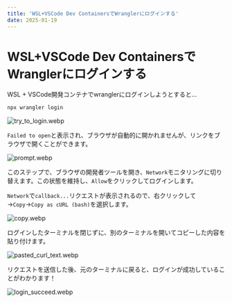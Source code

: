 ```yaml
---
title: 'WSL+VSCode Dev ContainersでWranglerにログインする'
date: 2025-01-19
---
```


# WSL+VSCode Dev ContainersでWranglerにログインする

WSL + VSCode開発コンテナでwranglerにログインしようとすると...

```bash
npx wrangler login
```

![try_to_login.webp](https://cdn.miksin.art/miksinote/img/notes/cloudflare/in_containers/try_to_login.webp)

`Failed to open`と表示され、ブラウザが自動的に開かれませんが、リンクをブラウザで開くことができます。

![prompt.webp](https://cdn.miksin.art/miksinote/img/notes/cloudflare/in_containers/prompt.webp)

このステップで、ブラウザの開発者ツールを開き、`Network`モニタリングに切り替えます。この状態を維持し、`Allow`をクリックしてログインします。

`Network`で`callback...`リクエストが表示されるので、右クリックして→`Copy`→`Copy as cURL (bash)`を選択します。

![copy.webp](https://cdn.miksin.art/miksinote/img/notes/cloudflare/in_containers/copy.webp)

ログインしたターミナルを閉じずに、別のターミナルを開いてコピーした内容を貼り付けます。

![pasted_curl_text.webp](https://cdn.miksin.art/miksinote/img/notes/cloudflare/in_containers/pasted_curl_text.webp)

リクエストを送信した後、元のターミナルに戻ると、ログインが成功していることがわかります！

![login_succeed.webp](https://cdn.miksin.art/miksinote/img/notes/cloudflare/in_containers/login_successed.webp)

